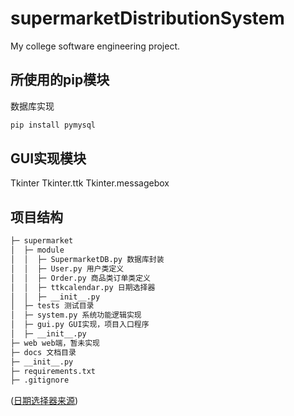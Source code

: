 # supermarketDistributionSystem

My college software engineering project.

## 所使用的pip模块

数据库实现

``` bash
pip install pymysql
```

## GUI实现模块

Tkinter Tkinter.ttk Tkinter.messagebox

## 项目结构

``` bash
├─ supermarket
│  ├─ module
│  │  ├─ SupermarketDB.py 数据库封装
│  │  ├─ User.py 用户类定义
│  │  ├─ Order.py 商品类订单类定义
│  │  ├─ ttkcalendar.py 日期选择器
│  │  ├─ __init__.py
│  ├─ tests 测试目录
│  ├─ system.py 系统功能逻辑实现
│  ├─ gui.py GUI实现，项目入口程序
│  ├─ __init__.py
├─ web web端，暂未实现
├─ docs 文档目录
├─ __init__.py
├─ requirements.txt
├─ .gitignore
```

([日期选择器来源](https://svn.python.org/projects/sandbox/trunk/ttk-gsoc/samples/ttkcalendar.py))
